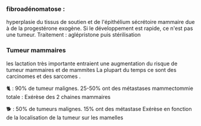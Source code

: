 ###  fibroadénomatose :
  hyperplasie du tissus de soutien et de l'épithélium sécrétoire mammaire due à de la progestérone exogène. Si le développement est rapide, ce n'est pas une tumeur.
  Traitement : aglépristone puis stérilisation
    
  ### Tumeur mammaires
  les lactation très importante entraient une augmentation du risque de tumeur mammaires et de mammites La plupart du temps ce sont des carcinomes et des sarcomes .

🐈 : 90% de tumeur malignes. 25-50% ont des métastases
mammectommie totale : Exérèse des 2 chaines mammaires

🐕 : 50% de tumeurs malignes. 15% ont des métastase
Exérèse en fonction de la localisation de la tumeur sur les mamelles